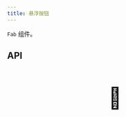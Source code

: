 ```yaml
---
title: 悬浮按钮
---
```


`Fab` 组件。

## API

<div style="padding: 40px 0;font-size: 48px; text-align: center;">🚧</div>
